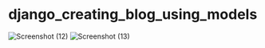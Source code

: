 # django_creating_blog_using_models
![Screenshot (12)](https://github.com/Elangosridhar/django_creating_blog_using_models/assets/152356157/1af79f72-35e0-474c-911a-e23dc59f245a)
![Screenshot (13)](https://github.com/Elangosridhar/django_creating_blog_using_models/assets/152356157/0d30eb6f-3d2b-499e-98bf-c32c6321e152)
